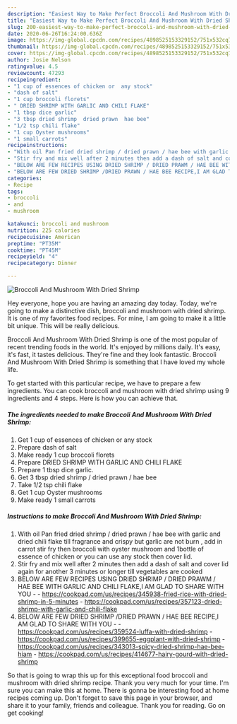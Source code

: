 ```yaml
---
description: "Easiest Way to Make Perfect Broccoli And Mushroom With Dried Shrimp"
title: "Easiest Way to Make Perfect Broccoli And Mushroom With Dried Shrimp"
slug: 200-easiest-way-to-make-perfect-broccoli-and-mushroom-with-dried-shrimp
date: 2020-06-26T16:24:00.636Z
image: https://img-global.cpcdn.com/recipes/4898525153329152/751x532cq70/broccoli-and-mushroom-with-dried-shrimp-recipe-main-photo.jpg
thumbnail: https://img-global.cpcdn.com/recipes/4898525153329152/751x532cq70/broccoli-and-mushroom-with-dried-shrimp-recipe-main-photo.jpg
cover: https://img-global.cpcdn.com/recipes/4898525153329152/751x532cq70/broccoli-and-mushroom-with-dried-shrimp-recipe-main-photo.jpg
author: Josie Nelson
ratingvalue: 4.5
reviewcount: 47293
recipeingredient:
- "1 cup of essences of chicken or  any stock"
- "dash of salt"
- "1 cup broccoli florets"
- " DRIED SHRIMP WITH GARLIC AND CHILI FLAKE"
- "1 tbsp dice garlic"
- "3 tbsp dried shrimp  dried prawn  hae bee"
- "1/2 tsp chili flake"
- "1 cup Oyster mushrooms"
- "1 small carrots"
recipeinstructions:
- "With oil Pan fried dried shrimp / dried prawn / hae bee with garlic and dried chili flake till fragrance and crispy but garlic are not burn , add in carrot stir fry then broccoli with oyster mushroom and 1bottle of essence of chicken or you can use any stock then cover lid."
- "Stir fry and mix well after 2 minutes then add a dash of salt and cover lid again for another 3 minutes or longer till vegetables are cooked"
- "BELOW ARE FEW RECIPES USING DRIED SHRIMP / DRIED PRAWM / HAE BEE WITH GARLIC AND CHILI FLAKE,I AM GLAD TO SHARE WITH YOU  https://cookpad.com/us/recipes/345938-fried-rice-with-dried-shrimp-in-5-minutes https://cookpad.com/us/recipes/357123-dried-shrimp-with-garlic-and-chili-flake"
- "BELOW ARE FEW DRIED SHRIMP /DRIED PRAWN / HAE BEE RECIPE,I AM GLAD TO SHARE WITH YOU  https://cookpad.com/us/recipes/359524-luffa-with-dried-shrimp https://cookpad.com/us/recipes/399655-eggplant-with-dried-shrimp https://cookpad.com/us/recipes/343013-spicy-dried-shrimp-hae-bee-hiam https://cookpad.com/us/recipes/414677-hairy-gourd-with-dried-shrimp"
categories:
- Recipe
tags:
- broccoli
- and
- mushroom

katakunci: broccoli and mushroom 
nutrition: 225 calories
recipecuisine: American
preptime: "PT35M"
cooktime: "PT45M"
recipeyield: "4"
recipecategory: Dinner

---
```



![Broccoli And Mushroom With Dried Shrimp](https://img-global.cpcdn.com/recipes/4898525153329152/751x532cq70/broccoli-and-mushroom-with-dried-shrimp-recipe-main-photo.jpg)

Hey everyone, hope you are having an amazing day today. Today, we're going to make a distinctive dish, broccoli and mushroom with dried shrimp. It is one of my favorites food recipes. For mine, I am going to make it a little bit unique. This will be really delicious.



Broccoli And Mushroom With Dried Shrimp is one of the most popular of recent trending foods in the world. It's enjoyed by millions daily. It's easy, it's fast, it tastes delicious. They're fine and they look fantastic. Broccoli And Mushroom With Dried Shrimp is something that I have loved my whole life.


To get started with this particular recipe, we have to prepare a few ingredients. You can cook broccoli and mushroom with dried shrimp using 9 ingredients and 4 steps. Here is how you can achieve that.

<!--inarticleads1-->

##### The ingredients needed to make Broccoli And Mushroom With Dried Shrimp:

1. Get 1 cup of essences of chicken or  any stock
1. Prepare dash of salt
1. Make ready 1 cup broccoli florets
1. Prepare  DRIED SHRIMP WITH GARLIC AND CHILI FLAKE
1. Prepare 1 tbsp dice garlic.
1. Get 3 tbsp dried shrimp / dried prawn / hae bee
1. Take 1/2 tsp chili flake
1. Get 1 cup Oyster mushrooms
1. Make ready 1 small carrots




<!--inarticleads2-->

##### Instructions to make Broccoli And Mushroom With Dried Shrimp:

1. With oil Pan fried dried shrimp / dried prawn / hae bee with garlic and dried chili flake till fragrance and crispy but garlic are not burn , add in carrot stir fry then broccoli with oyster mushroom and 1bottle of essence of chicken or you can use any stock then cover lid.
1. Stir fry and mix well after 2 minutes then add a dash of salt and cover lid again for another 3 minutes or longer till vegetables are cooked
1. BELOW ARE FEW RECIPES USING DRIED SHRIMP / DRIED PRAWM / HAE BEE WITH GARLIC AND CHILI FLAKE,I AM GLAD TO SHARE WITH YOU -  - https://cookpad.com/us/recipes/345938-fried-rice-with-dried-shrimp-in-5-minutes - https://cookpad.com/us/recipes/357123-dried-shrimp-with-garlic-and-chili-flake
1. BELOW ARE FEW DRIED SHRIMP /DRIED PRAWN / HAE BEE RECIPE,I AM GLAD TO SHARE WITH YOU -  - https://cookpad.com/us/recipes/359524-luffa-with-dried-shrimp - https://cookpad.com/us/recipes/399655-eggplant-with-dried-shrimp - https://cookpad.com/us/recipes/343013-spicy-dried-shrimp-hae-bee-hiam - https://cookpad.com/us/recipes/414677-hairy-gourd-with-dried-shrimp




So that is going to wrap this up for this exceptional food broccoli and mushroom with dried shrimp recipe. Thank you very much for your time. I'm sure you can make this at home. There is gonna be interesting food at home recipes coming up. Don't forget to save this page in your browser, and share it to your family, friends and colleague. Thank you for reading. Go on get cooking!
